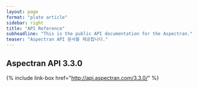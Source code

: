 ```yaml
---
layout: page
format: "plate article"
sidebar: right
title: "API Reference"
subheadline: "This is the public API documentation for the Aspectran."
teaser: "Aspectran API 문서를 제공합니다."
---
```


## Aspectran API 3.3.0

{% include link-box href="http://api.aspectran.com/3.3.0/" %}
